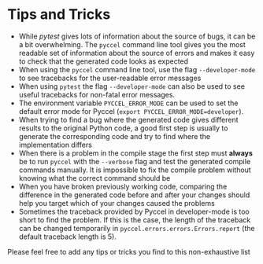 # Tips and Tricks

-   While _pytest_ gives lots of information about the source of bugs, it can be a bit overwhelming. The `pyccel` command line tool gives you the most readable set of information about the source of errors and makes it easy to check that the generated code looks as expected
-   When using the `pyccel` command line tool, use the flag `--developer-mode` to see tracebacks for the user-readable error messages
-   When using `pytest` the flag `--developer-mode` can also be used to see useful tracebacks for non-fatal error messages.
-   The environment variable `PYCCEL_ERROR_MODE` can be used to set the default error mode for Pyccel (`export PYCCEL_ERROR_MODE=developer`).
-   When trying to find a bug where the generated code gives different results to the original Python code, a good first step is usually to generate the corresponding code and try to find where the implementation differs
-   When there is a problem in the compile stage the first step must **always** be to run `pyccel` with the `--verbose` flag and test the generated compile commands manually. It is impossible to fix the compile problem without knowing what the correct command should be
-   When you have broken previously working code, comparing the difference in the generated code before and after your changes should help you target which of your changes caused the problems
-   Sometimes the traceback provided by Pyccel in developer-mode is too short to find the problem. If this is the case, the length of the traceback can be changed temporarily in `pyccel.errors.errors.Errors.report` (the default traceback length is 5).

Please feel free to add any tips or tricks you find to this non-exhaustive list
